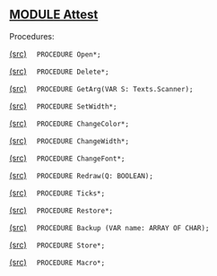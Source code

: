 
## [MODULE Attest](https://github.com/io-core/Attest/blob/main/Attest.Mod)

Procedures:


[(src)](https://github.com/io-core/Attest/blob/main/Attest.Mod#L24) `  PROCEDURE Open*;`

[(src)](https://github.com/io-core/Attest/blob/main/Attest.Mod#L45) `  PROCEDURE Delete*;`

[(src)](https://github.com/io-core/Attest/blob/main/Attest.Mod#L54) `  PROCEDURE GetArg(VAR S: Texts.Scanner);`

[(src)](https://github.com/io-core/Attest/blob/main/Attest.Mod#L63) `  PROCEDURE SetWidth*;`

[(src)](https://github.com/io-core/Attest/blob/main/Attest.Mod#L69) `  PROCEDURE ChangeColor*;`

[(src)](https://github.com/io-core/Attest/blob/main/Attest.Mod#L77) `  PROCEDURE ChangeWidth*;`

[(src)](https://github.com/io-core/Attest/blob/main/Attest.Mod#L85) `  PROCEDURE ChangeFont*;`

[(src)](https://github.com/io-core/Attest/blob/main/Attest.Mod#L94) `  PROCEDURE Redraw(Q: BOOLEAN);`

[(src)](https://github.com/io-core/Attest/blob/main/Attest.Mod#L105) `  PROCEDURE Ticks*;`

[(src)](https://github.com/io-core/Attest/blob/main/Attest.Mod#L109) `  PROCEDURE Restore*;`

[(src)](https://github.com/io-core/Attest/blob/main/Attest.Mod#L113) `  PROCEDURE Backup (VAR name: ARRAY OF CHAR);`

[(src)](https://github.com/io-core/Attest/blob/main/Attest.Mod#L124) `  PROCEDURE Store*;`

[(src)](https://github.com/io-core/Attest/blob/main/Attest.Mod#L151) `  PROCEDURE Macro*;`
